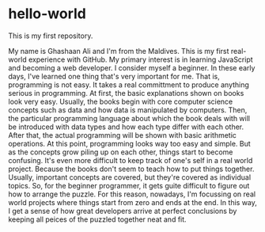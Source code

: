 # hello-world
This is my first repository. 

My name is Ghashaan Ali and I'm from the Maldives. This is my first real-world experience with GitHub. My primary interest is in learning JavaScript and becoming a web developer. I consider myself a beginner. In these early days, I've learned one thing that's very important for me. That is, programming is not easy. It takes a real committment to produce anything serious in programming. At first, the basic explanations shown on books look very easy. Usually, the books begin with core computer science concepts such as data and how data is manipulated by computers. Then, the particular programming language about which the book deals with will be introduced with data types and how each type differ with each other. After that, the actual programming will be shown with basic arithmetic operations. At this point, programming looks way too easy and simple. But as the concepts grow piling up on each other, things start to become confusing. It's even more difficult to keep track of one's self in a real world project. Because the books don't seem to teach how to put things together. Usually, important concepts are covered, but they're covered as individual topics. So, for the beginner programmer, it gets guite difficult to figure out how to arrange the puzzle. For this reason, nowadays, I'm focussing on real world projects where things start from zero and ends at the end. In this way, I get a sense of how great developers arrive at perfect conclusions by keeping all peices of the puzzled together neat and fit. 
